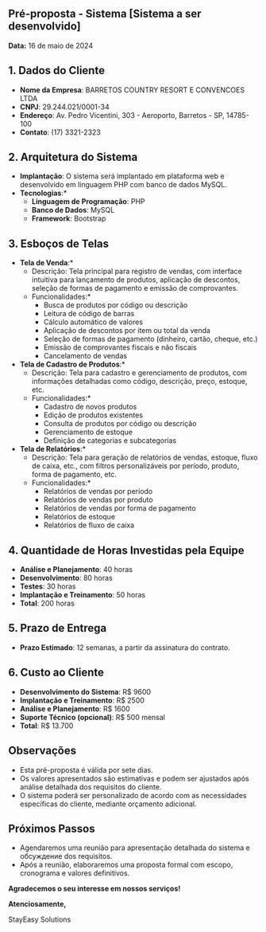 ## **Pré-proposta \- Sistema \[Sistema a ser desenvolvido\]**

**Data:** 16 de maio de 2024

## **1\. Dados do Cliente**

* **Nome da Empresa**: BARRETOS COUNTRY RESORT E CONVENCOES LTDA  
* **CNPJ**: 29.244.021/0001-34  
* **Endereço**: Av. Pedro Vicentini, 303 \- Aeroporto, Barretos \- SP, 14785-100  
* **Contato**: (17) 3321-2323

## **2\. Arquitetura do Sistema**

* **Implantação**: O sistema será implantado em plataforma web e desenvolvido em linguagem PHP com banco de dados MySQL.  
* **Tecnologias**:\*  
  * **Linguagem de Programação**: PHP  
  * **Banco de Dados**: MySQL  
  * **Framework**: Bootstrap

## **3\. Esboços de Telas**

* **Tela de Venda**:\*  
  * Descrição: Tela principal para registro de vendas, com interface intuitiva para lançamento de produtos, aplicação de descontos, seleção de formas de pagamento e emissão de comprovantes.  
  * Funcionalidades:\*  
    * Busca de produtos por código ou descrição  
    * Leitura de código de barras  
    * Cálculo automático de valores  
    * Aplicação de descontos por item ou total da venda  
    * Seleção de formas de pagamento (dinheiro, cartão, cheque, etc.)  
    * Emissão de comprovantes fiscais e não fiscais  
    * Cancelamento de vendas  
* **Tela de Cadastro de Produtos**:\*  
  * Descrição: Tela para cadastro e gerenciamento de produtos, com informações detalhadas como código, descrição, preço, estoque, etc.  
  * Funcionalidades:\*  
    * Cadastro de novos produtos  
    * Edição de produtos existentes  
    * Consulta de produtos por código ou descrição  
    * Gerenciamento de estoque  
    * Definição de categorias e subcategorias  
* **Tela de Relatórios**:\*  
  * Descrição: Tela para geração de relatórios de vendas, estoque, fluxo de caixa, etc., com filtros personalizáveis por período, produto, forma de pagamento, etc.  
  * Funcionalidades:\*  
    * Relatórios de vendas por período  
    * Relatórios de vendas por produto  
    * Relatórios de vendas por forma de pagamento  
    * Relatórios de estoque  
    * Relatórios de fluxo de caixa

## **4\. Quantidade de Horas Investidas pela Equipe**

* **Análise e Planejamento**: 40 horas  
* **Desenvolvimento**: 80 horas  
* **Testes**: 30 horas  
* **Implantação e Treinamento**: 50 horas  
* **Total**: 200 horas

## **5\. Prazo de Entrega**

* **Prazo Estimado**: 12 semanas, a partir da assinatura do contrato.

## **6\. Custo ao Cliente**

* **Desenvolvimento do Sistema**: R$ 9600  
* **Implantação e Treinamento**: R$ 2500  
* **Análise e Planejamento**: R$ 1600  
* **Suporte Técnico (opcional)**: R$ 500 mensal  
* **Total**: R$ 13.700

## **Observações**

* Esta pré-proposta é válida por sete dias.  
* Os valores apresentados são estimativas e podem ser ajustados após análise detalhada dos requisitos do cliente.  
* O sistema poderá ser personalizado de acordo com as necessidades específicas do cliente, mediante orçamento adicional.

## **Próximos Passos**

* Agendaremos uma reunião para apresentação detalhada do sistema e обсуждение dos requisitos.  
* Após a reunião, elaboraremos uma proposta formal com escopo, cronograma e valores definitivos.

**Agradecemos o seu interesse em nossos serviços\!**

**Atenciosamente,**

StayEasy Solutions

